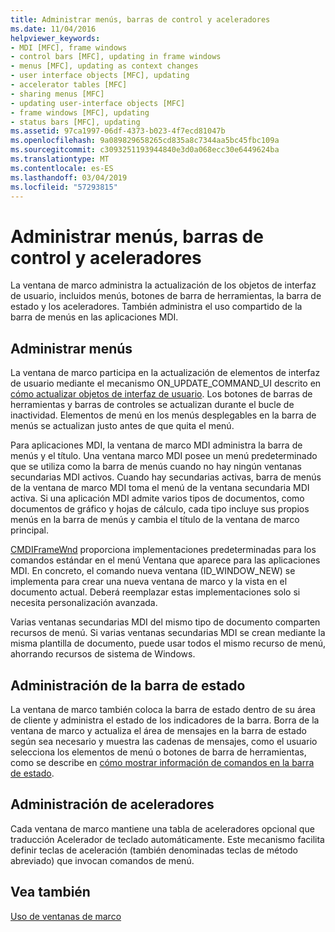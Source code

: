 ```yaml
---
title: Administrar menús, barras de control y aceleradores
ms.date: 11/04/2016
helpviewer_keywords:
- MDI [MFC], frame windows
- control bars [MFC], updating in frame windows
- menus [MFC], updating as context changes
- user interface objects [MFC], updating
- accelerator tables [MFC]
- sharing menus [MFC]
- updating user-interface objects [MFC]
- frame windows [MFC], updating
- status bars [MFC], updating
ms.assetid: 97ca1997-06df-4373-b023-4f7ecd81047b
ms.openlocfilehash: 9a089829658265cd835a8c7344aa5bc45fbc109a
ms.sourcegitcommit: c3093251193944840e3d0a068ecc30e6449624ba
ms.translationtype: MT
ms.contentlocale: es-ES
ms.lasthandoff: 03/04/2019
ms.locfileid: "57293815"
---
```

# <a name="managing-menus-control-bars-and-accelerators"></a>Administrar menús, barras de control y aceleradores

La ventana de marco administra la actualización de los objetos de interfaz de usuario, incluidos menús, botones de barra de herramientas, la barra de estado y los aceleradores. También administra el uso compartido de la barra de menús en las aplicaciones MDI.

## <a name="managing-menus"></a>Administrar menús

La ventana de marco participa en la actualización de elementos de interfaz de usuario mediante el mecanismo ON_UPDATE_COMMAND_UI descrito en [cómo actualizar objetos de interfaz de usuario](../mfc/how-to-update-user-interface-objects.md). Los botones de barras de herramientas y barras de controles se actualizan durante el bucle de inactividad. Elementos de menú en los menús desplegables en la barra de menús se actualizan justo antes de que quita el menú.

Para aplicaciones MDI, la ventana de marco MDI administra la barra de menús y el título. Una ventana marco MDI posee un menú predeterminado que se utiliza como la barra de menús cuando no hay ningún ventanas secundarias MDI activos. Cuando hay secundarias activas, barra de menús de la ventana de marco MDI toma el menú de la ventana secundaria MDI activa. Si una aplicación MDI admite varios tipos de documentos, como documentos de gráfico y hojas de cálculo, cada tipo incluye sus propios menús en la barra de menús y cambia el título de la ventana de marco principal.

[CMDIFrameWnd](../mfc/reference/cmdiframewnd-class.md) proporciona implementaciones predeterminadas para los comandos estándar en el menú Ventana que aparece para las aplicaciones MDI. En concreto, el comando nueva ventana (ID_WINDOW_NEW) se implementa para crear una nueva ventana de marco y la vista en el documento actual. Deberá reemplazar estas implementaciones solo si necesita personalización avanzada.

Varias ventanas secundarias MDI del mismo tipo de documento comparten recursos de menú. Si varias ventanas secundarias MDI se crean mediante la misma plantilla de documento, puede usar todos el mismo recurso de menú, ahorrando recursos de sistema de Windows.

## <a name="managing-the-status-bar"></a>Administración de la barra de estado

La ventana de marco también coloca la barra de estado dentro de su área de cliente y administra el estado de los indicadores de la barra. Borra de la ventana de marco y actualiza el área de mensajes en la barra de estado según sea necesario y muestra las cadenas de mensajes, como el usuario selecciona los elementos de menú o botones de barra de herramientas, como se describe en [cómo mostrar información de comandos en la barra de estado](../mfc/how-to-display-command-information-in-the-status-bar.md).

## <a name="managing-accelerators"></a>Administración de aceleradores

Cada ventana de marco mantiene una tabla de aceleradores opcional que traducción Acelerador de teclado automáticamente. Este mecanismo facilita definir teclas de aceleración (también denominadas teclas de método abreviado) que invocan comandos de menú.

## <a name="see-also"></a>Vea también

[Uso de ventanas de marco](../mfc/using-frame-windows.md)
